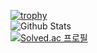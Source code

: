 [![trophy](https://github-profile-trophy.vercel.app/?username=SeonghoJin&column=4&no-frame=true&theme=darkhub)](https://github.com/ryo-ma/github-profile-trophy)
<br>
![Github Stats](https://github-readme-stats.vercel.app/api?username=SeonghoJin&show_icons=true&count_private=true&hide_border=true&theme=dark&bg_color=0d1117)
<br>
[![Solved.ac 프로필](http://mazassumnida.wtf/api/generate_badge?boj=seonh4996)](https://solved.ac/seonh4996)
